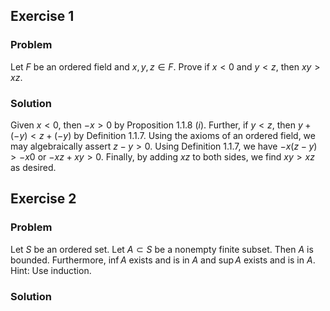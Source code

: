 ## Exercise 1

### Problem
Let $F$ be an ordered field and $x, y, z \in F$. Prove if $x < 0$ and $y < z$, then $xy > xz$.

### Solution

Given $x < 0$, then $-x > 0$ by Proposition 1.1.8 (*i*). Further, if $y < z$, then $y + (-y) < z + (-y)$ by Definition 1.1.7. Using the axioms of an ordered field, we may algebraically assert $z - y > 0$. Using Definition 1.1.7, we have $-x(z - y) > -x0$ or $-xz + xy > 0$. Finally, by adding $xz$ to both sides, we find $xy > xz$ as desired.

## Exercise 2

### Problem

Let $S$ be an ordered set. Let $A \subset S$ be a nonempty finite subset. Then $A$ is bounded. Furthermore, $\inf A$ exists and is in $A$ and $\sup A$ exists and is in $A$. Hint: Use induction.

### Solution

